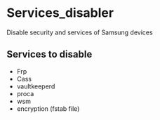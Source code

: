 # Services_disabler
Disable security and services of Samsung devices

## Services to disable
- Frp
- Cass
- vaultkeeperd
- proca
- wsm
- encryption (fstab file)
